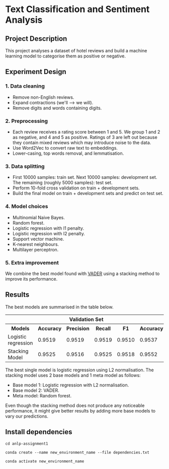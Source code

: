 # Text Classification and Sentiment Analysis

## Project Description

This project analyses a dataset of hotel reviews and build a machine learning model to categorise them as positive or negative.

## Experiment Design

### 1. Data cleaning

- Remove non-English reviews.
- Expand contractions (we'll --> we will).
- Remove digits and words containing digits.

### 2. Preprocessing

- Each review receives a rating score between 1 and 5. We group 1 and 2 as negative, and 4 and 5 as positive. Ratings of 3 are left out because they contain mixed reviews which may introduce noise to the data.
- Use Word2Vec to convert raw text to embeddings.
- Lower-casing, top words removal, and lemmatisation.

### 3. Data splitting

- First 10000 samples: train set. Next 10000 samples: development set. The remaining (roughly 5000 samples): test set.
- Perform 10-fold cross validation on train + development sets.
- Build the final model on train + development sets and predict on test set.

### 4. Model choices

- Multinomial Naive Bayes.
- Random forest.
- Logistic regression with l1 penalty.
- Logistic regression with l2 penalty.
- Support vector machine.
- K-nearest neighbours.
- Multilayer perceptron.


### 5. Extra improvement

We combine the best model found with [VADER](https://github.com/cjhutto/vaderSentiment) using a stacking method to improve its performance.

## Results

The best models are summarised in the table below.

<table>
  <tr>
    <th></th>
    <th colspan="4">Validation Set</th>
    <th colspan="4">Test Set</th>
  </tr>
  <tr>
    <th>Models</th>
    <th>Accuracy</th>
    <th>Precision</th>
    <th>Recall</th>
    <th>F1</th>
    <th>Accuracy</th>
    <th>Precision</th>
    <th>Recall</th>
    <th>F1</th>
  </tr>
  <tr>
    <td>Logistic regression</td>
    <td>0.9519</td>
    <td>0.9519</td>
    <td>0.9519</td>
    <td>0.9510</td>
    <td>0.9537</td>
    <td>0.9526</td>
    <td>0.9537</td>
    <td>0.9528</td>
  </tr>
  <tr>
    <td>Stacking Model</td>
    <td>0.9525</td>
    <td>0.9516</td>
    <td>0.9525</td>
    <td>0.9518</td>
    <td>0.9552</td>
    <td>0.9541</td>
    <td>0.9552</td>
    <td>0.9542</td>
  </tr>
</table>

The best single model is logistic regression using L2 normalisation. The stacking model uses 2 base models and 1 meta model as follows:
- Base model 1: Logistic regression with L2 normalisation.
- Base model 2: VADER.
- Meta model: Random forest.

Even though the stacking method does not produce any noticeable performance, it might give better results by adding more base models to vary our predictions.

## Install dependencies

```
cd anlp-assignment1

conda create --name new_environment_name --file dependencies.txt

conda activate new_environment_name
```